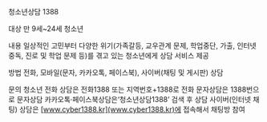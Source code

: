 청소년상담 1388

대상
 만 9세~24세 청소년

내용
 일상적인 고민부터 다양한 위기(가족갈등, 교우관계 문제, 학업중단, 가출, 인터넷 중독, 진로 및 학업 문제 등)를 겪고 있는 청소년에게 상담 서비스 제공

방법
 전화, 모바일(문자, 카카오톡, 페이스북), 사이버(채팅 및 게시판) 상담

문의
 청소년 전화 상담은 전화1388 또는 지역번호+1388로 전화
 문자상담은 1388번으로 문자상담
 카카오톡·페이스북상담은‘청소년상담1388’ 검색 후 상담
 사이버(인터넷 채팅) 상담은 [www.cyber1388.kr](www.cyber1388.kr)에 접속해서 채팅방 참여
